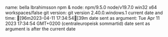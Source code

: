 
name: bella Ibrahimsson
npm & node: npm/9.5.0 node/v19.7.0 win32 x64 workspaces/false
git version: git version 2.40.0.windows.1
current date and time: [96m2023-04-11 17:34:54[39m
date sent as argument: Tue Apr 11 2023 17:34:54 GMT+0200 (centraleuropeisk sommartid)
date sent as argument is after the current date
